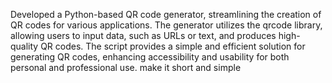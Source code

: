 Developed a Python-based QR code generator, streamlining the creation of QR codes for various applications. The generator utilizes the qrcode library, allowing users to input data, such as URLs or text, and produces high-quality QR codes. The script provides a simple and efficient solution for generating QR codes, enhancing accessibility and usability for both personal and professional use. make it short and simple

